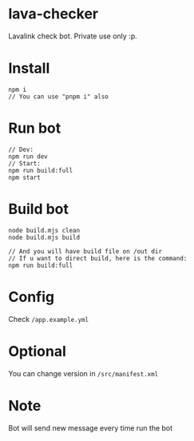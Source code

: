 # lava-checker

Lavalink check bot. Private use only :p.

# Install

```
npm i
// You can use "pnpm i" also
```

# Run bot

```
// Dev:
npm run dev
// Start:
npm run build:full
npm start
```

# Build bot

```
node build.mjs clean
node build.mjs build

// And you will have build file on /out dir
// If u want to direct build, here is the command:
npm run build:full
```

# Config

Check `/app.example.yml`

# Optional

You can change version in `/src/manifest.xml`

# Note

Bot will send new message every time run the bot
